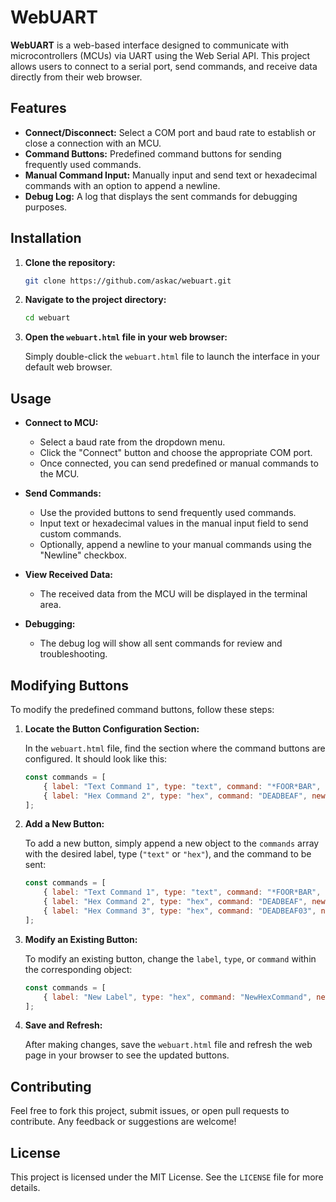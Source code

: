 # WebUART

**WebUART** is a web-based interface designed to communicate with microcontrollers (MCUs) via UART using the Web Serial API. This project allows users to connect to a serial port, send commands, and receive data directly from their web browser.

## Features

- **Connect/Disconnect:** Select a COM port and baud rate to establish or close a connection with an MCU.
- **Command Buttons:** Predefined command buttons for sending frequently used commands.
- **Manual Command Input:** Manually input and send text or hexadecimal commands with an option to append a newline.
- **Debug Log:** A log that displays the sent commands for debugging purposes.

## Installation

1. **Clone the repository:**

   ```bash
   git clone https://github.com/askac/webuart.git
   ```

2. **Navigate to the project directory:**

   ```bash
   cd webuart
   ```

3. **Open the `webuart.html` file in your web browser:**

   Simply double-click the `webuart.html` file to launch the interface in your default web browser.

## Usage

- **Connect to MCU:**
  - Select a baud rate from the dropdown menu.
  - Click the "Connect" button and choose the appropriate COM port.
  - Once connected, you can send predefined or manual commands to the MCU.

- **Send Commands:**
  - Use the provided buttons to send frequently used commands.
  - Input text or hexadecimal values in the manual input field to send custom commands.
  - Optionally, append a newline to your manual commands using the "Newline" checkbox.

- **View Received Data:**
  - The received data from the MCU will be displayed in the terminal area.

- **Debugging:**
  - The debug log will show all sent commands for review and troubleshooting.

## Modifying Buttons

To modify the predefined command buttons, follow these steps:

1. **Locate the Button Configuration Section:**

   In the `webuart.html` file, find the section where the command buttons are configured. It should look like this:

   ```javascript
   const commands = [
       { label: "Text Command 1", type: "text", command: "*FOOR*BAR", newline: true },
       { label: "Hex Command 2", type: "hex", command: "DEADBEAF", newline: false }
   ];
   ```

2. **Add a New Button:**

   To add a new button, simply append a new object to the `commands` array with the desired label, type (`"text"` or `"hex"`), and the command to be sent:

   ```javascript
   const commands = [
       { label: "Text Command 1", type: "text", command: "*FOOR*BAR", newline: true },
       { label: "Hex Command 2", type: "hex", command: "DEADBEAF", newline: false },
       { label: "Hex Command 3", type: "hex", command: "DEADBEAF03", newline: true },
   ];
   ```

3. **Modify an Existing Button:**

   To modify an existing button, change the `label`, `type`, or `command` within the corresponding object:

   ```javascript
   const commands = [
       { label: "New Label", type: "hex", command: "NewHexCommand", newline: true }
   ];
   ```

4. **Save and Refresh:**

   After making changes, save the `webuart.html` file and refresh the web page in your browser to see the updated buttons.

## Contributing

Feel free to fork this project, submit issues, or open pull requests to contribute. Any feedback or suggestions are welcome!

## License

This project is licensed under the MIT License. See the `LICENSE` file for more details.
